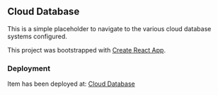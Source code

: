## Cloud Database

This is a simple placeholder to navigate to the various cloud database systems configured.

This project was bootstrapped with [Create React App](https://database.kennedykitho.me).


### Deployment

Item has been deployed at: [Cloud Database](https://facebook.github.io/create-react-app/docs/deployment)
